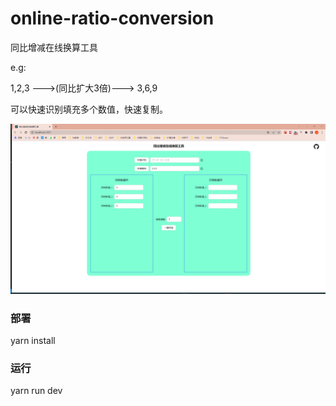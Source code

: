 # online-ratio-conversion
同比增减在线换算工具

e.g:

1,2,3 --->(同比扩大3倍)---> 3,6,9

可以快速识别填充多个数值，快速复制。

![shouye](https://raw.githubusercontent.com/JACK-ZHANG-coming/map-depot/master/2023shouye.png)


### 部署
yarn install

### 运行
yarn run dev
